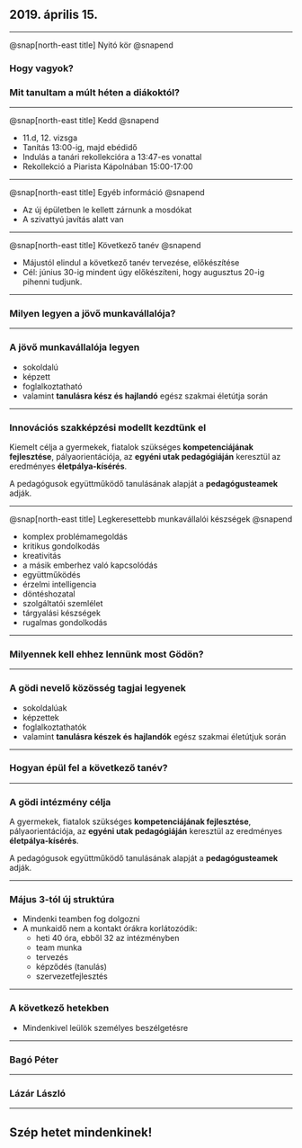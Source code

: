 ## 2019. április 15.

---

@snap[north-east title]
Nyitó kör
@snapend

### Hogy vagyok?
### Mit tanultam a múlt héten a diákoktól?

---

@snap[north-east title]
Kedd
@snapend

* 11.d, 12. vizsga
* Tanítás 13:00-ig, majd ebédidő
* Indulás a tanári rekollekcióra a 13:47-es vonattal
* Rekollekció a Piarista Kápolnában 15:00-17:00

---

@snap[north-east title]
Egyéb információ
@snapend

* Az új épületben le kellett zárnunk a mosdókat
* A szivattyú javítás alatt van

---

@snap[north-east title]
Következő tanév
@snapend

* Májustól elindul a következő tanév tervezése, előkészítése
* Cél: június 30-ig mindent úgy előkészíteni, hogy augusztus 20-ig pihenni tudjunk.

---

### Milyen legyen a jövő munkavállalója?

---

### A jövő munkavállalója legyen

* sokoldalú
* képzett
* foglalkoztatható
* valamint **tanulásra kész és hajlandó** egész szakmai életútja során

---

### Innovációs szakképzési modellt kezdtünk el

Kiemelt célja a gyermekek, fiatalok szükséges **kompetenciájának fejlesztése**, pályaorientációja, az **egyéni utak pedagógiáján** keresztül az eredményes **életpálya-kísérés**.

A pedagógusok együttműködő tanulásának alapját a **pedagógusteamek** adják.

---

@snap[north-east title]
Legkeresettebb munkavállalói készségek
@snapend

* komplex problémamegoldás
* kritikus gondolkodás
* kreativitás
* a másik emberhez való kapcsolódás
* együttműködés
* érzelmi intelligencia
* döntéshozatal
* szolgáltatói szemlélet
* tárgyalási készségek
* rugalmas gondolkodás

---

### Milyennek kell ehhez lennünk most Gödön?

---

### A gödi nevelő közösség tagjai legyenek

* sokoldalúak
* képzettek
* foglalkoztathatók
* valamint **tanulásra készek és hajlandók** egész szakmai életútjuk során

---

### Hogyan épül fel a következő tanév?

---

### A gödi intézmény célja

A gyermekek, fiatalok szükséges **kompetenciájának fejlesztése**, pályaorientációja, az **egyéni utak pedagógiáján** keresztül az eredményes **életpálya-kísérés**.

A pedagógusok együttműködő tanulásának alapját a **pedagógusteamek** adják.

---

### Május 3-tól új struktúra

* Mindenki teamben fog dolgozni
* A munkaidő nem a kontakt órákra korlátozódik:
  * heti 40 óra, ebből 32 az intézményben
  * team munka
  * tervezés
  * képződés (tanulás)
  * szervezetfejlesztés

---

### A következő hetekben

* Mindenkivel leülök személyes beszélgetésre

---

### Bagó Péter

---

### Lázár László

---

## Szép hetet mindenkinek!
